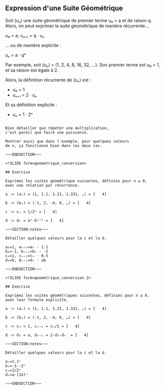 <!SLIDE>

## Expression d'une Suite Géométrique

Soit (uₙ) une suite géométrique de premier terme u₀ = a et de raison q.
Alors, on peut exprimer la suite géométrique de manière récurrente…

u₀ = a;  uₙ₊₁ = q · uₙ

… ou de manière explicite :

uₙ = a · qⁿ


Par exemple, soit (uₙ) = (1, 2, 4, 8, 16, 32, …).
Son premier terme est u₀ = 1, et sa raison est égale à 2.

Alors, la définition récurrente de (uₙ) est :

 - u₀ = 1
 - uₙ₊₁ = 2 · uₙ

Et sa définition explicite :

 - uₙ = 1 · 2ⁿ

~~~SECTION:notes~~~

Bien détailler que répéter une multiplication,
c'est pareil que faire une puissance.

Montrer aussi que dans l'exemple, pour quelques valeurs
de n, ça fonctionne bien dans les deux cas.

~~~ENDSECTION~~~

<!SLIDE form=geometrique_conversion>

## Exercice

Exprimez les suites géométrique suivantes, définies pour n ≥ 0,
avec une relation par récurrence.

a -> (aₙ) = (1, 1.1, 1.21, 1.331, …) = [   4]

b -> (bₙ) = (-1, 2, -4, 8, …) = [   4]

c -> cₙ = 1/2ⁿ = [   4]

d -> dₙ = aⁿ·bⁿ⁺¹ = [   4]

~~~SECTION:notes~~~

Détailler quelques valeurs pour la c et la d.

a₀=1, aₙ₊₁=aₙ · 1.1
b₀=-1, bₙ₊₁=bₙ · -2
c₀=1, cₙ₊₁=cₙ · 0.5
d₀=b, dₙ₊₁=dₙ · ab

~~~ENDSECTION~~~

<!SLIDE form=geometrique_conversion_2>

## Exercice

Exprimez les suites géométriques suivantes, définies pour n ≥ 0,
avec leur formule explicite.

a -> (aₙ) = (1, 1.1, 1.21, 1.331, …) = [   4]

b -> (bₙ) = (-1, 2, -4, 8, …) = [   4]

c -> c₀ = 1, cₙ₊₁ = cₙ/2 = [   4]

d -> d₀ = a, dₙ₊₁ = 2·d₀·dₙ  = [   4]

~~~SECTION:notes~~~

Détailler quelques valeurs pour la c et la d.

aₙ=1.1ⁿ
bₙ=-1·-2ⁿ
cₙ=1/2ⁿ
dₙ=a·(2a)ⁿ

~~~ENDSECTION~~~
